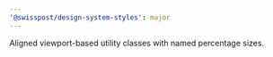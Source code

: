 ```yaml
---
'@swisspost/design-system-styles': major
---
```


Aligned viewport-based utility classes with named percentage sizes.
